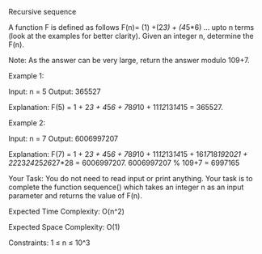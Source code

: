 Recursive sequence

A function F is defined as follows F(n)= (1) +(2*3) + (4*5*6) ... upto n terms (look at the examples for better clarity). Given an integer n, determine the F(n).

Note: As the answer can be very large, return the answer modulo 109+7.

Example 1:

Input: n = 5
Output: 365527

Explanation: 
F(5) = 1 + 2*3 + 4*5*6 + 7*8*9*10 + 11*12*13*14*15 = 365527.

Example 2:

Input: n = 7
Output: 6006997207

Explanation: 
F(7) = 1 + 2*3 + 4*5*6 + 7*8*9*10 + 11*12*13*14*15 + 
16*17*18*19*20*21 + 22*23*24*25*26*27*28 = 6006997207.
6006997207 % 109+7 = 6997165


Your Task:
You do not need to read input or print anything. Your task is to complete the function sequence() which takes an integer n as an input parameter and returns the value of F(n).

Expected Time Complexity: O(n^2)

Expected Space Complexity: O(1)

Constraints:
1 ≤ n ≤ 10^3
